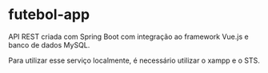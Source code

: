 # futebol-app

API REST criada com Spring Boot com integração ao framework Vue.js e banco de dados MySQL.

Para utilizar esse serviço localmente, é necessário utilizar o xampp e o STS.
